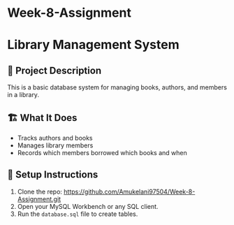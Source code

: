 # Week-8-Assignment

# Library Management System

## 📘 Project Description
This is a basic database system for managing books, authors, and members in a library.

## 🏗️ What It Does
- Tracks authors and books
- Manages library members
- Records which members borrowed which books and when

## 📂 Setup Instructions
1. Clone the repo: https://github.com/Amukelani97504/Week-8-Assignment.git
2. Open your MySQL Workbench or any SQL client.
3. Run the `database.sql` file to create tables.



